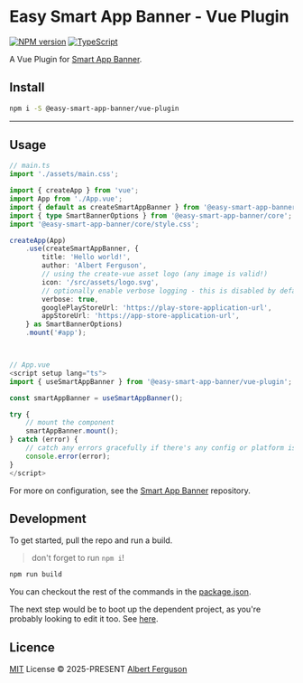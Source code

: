 # Easy Smart App Banner - Vue Plugin

[![NPM version](https://img.shields.io/npm/v/smart-app-banner?color=e3e023&label=%22Easy%20Smart%20App%20Banner%22)](https://www.npmjs.com/package/@easy-smart-app-banner/core) [![TypeScript](https://img.shields.io/badge/%3C%2F%3E-TypeScript-%230074c1.svg)](http://www.typescriptlang.org/)

A Vue Plugin for [Smart App Banner](https://github.com/albert118/smart-app-banner).

## Install

```sh
npm i -S @easy-smart-app-banner/vue-plugin
```

---

## Usage

```ts
// main.ts
import './assets/main.css';

import { createApp } from 'vue';
import App from './App.vue';
import { default as createSmartAppBanner } from '@easy-smart-app-banner/vue-plugin';
import { type SmartBannerOptions } from '@easy-smart-app-banner/core';
import '@easy-smart-app-banner/core/style.css';

createApp(App)
    .use(createSmartAppBanner, {
        title: 'Hello world!',
        author: 'Albert Ferguson',
        // using the create-vue asset logo (any image is valid!)
        icon: '/src/assets/logo.svg',
        // optionally enable verbose logging - this is disabled by default
        verbose: true,
        googlePlayStoreUrl: 'https://play-store-application-url',
        appStoreUrl: 'https://app-store-application-url',
    } as SmartBannerOptions)
    .mount('#app');



// App.vue
<script setup lang="ts">
import { useSmartAppBanner } from '@easy-smart-app-banner/vue-plugin';

const smartAppBanner = useSmartAppBanner();

try {
    // mount the component
    smartAppBanner.mount();
} catch (error) {
    // catch any errors gracefully if there's any config or platform issues
    console.error(error);
}
</script>
```

For more on configuration, see the [Smart App Banner](https://github.com/albert118/smart-app-banner) repository.

## Development

To get started, pull the repo and run a build.

> don't forget to run `npm i`!

```ts
npm run build
```

You can checkout the rest of the commands in the [package.json](./package.json).

The next step would be to boot up the dependent project, as you're probably looking to edit it too. See [here](https://github.com/albert118/smart-app-banner).

## Licence

[MIT](./LICENSE) License © 2025-PRESENT [Albert Ferguson](https://github.com/albert118/)
